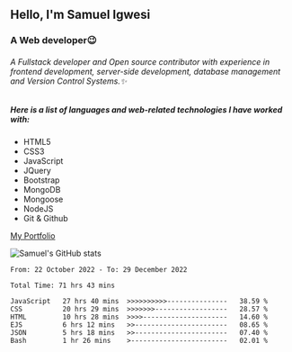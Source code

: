 ## Hello, I'm Samuel Igwesi
### A Web developer:wink:

###### A Fullstack developer and Open source contributor with experience in frontend development, server-side development, database management and Version Control Systems.:sparkles:

##### Here is a list of languages and web-related technologies I have worked with:
+ HTML5
+ CSS3
+ JavaScript
+ JQuery
+ Bootstrap
+ MongoDB
+ Mongoose
+ NodeJS
+ Git & Github

[My Portfolio](https://samdev.onrender.com/)

![Samuel's GitHub stats](https://github-readme-stats.vercel.app/api?username=SamuelIgwesi&show_icons=true&theme=radical)

<!--START_SECTION:waka-->

```text
From: 22 October 2022 - To: 29 December 2022

Total Time: 71 hrs 43 mins

JavaScript   27 hrs 40 mins  >>>>>>>>>>---------------   38.59 %
CSS          20 hrs 29 mins  >>>>>>>------------------   28.57 %
HTML         10 hrs 28 mins  >>>>---------------------   14.60 %
EJS          6 hrs 12 mins   >>-----------------------   08.65 %
JSON         5 hrs 18 mins   >>-----------------------   07.40 %
Bash         1 hr 26 mins    >------------------------   02.01 %
```

<!--END_SECTION:waka-->
